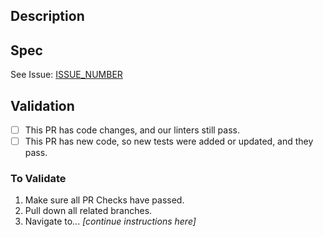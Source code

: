 ## Description
<!-- Add description of work done here -->

## Spec

See Issue: [ISSUE_NUMBER](https://sparkbox.atlassian.net/browse/FSA2021-ISSUE_NUMBER)

## Validation
<!-- delete anything irrelevant to this PR -->

- [ ] This PR has code changes, and our linters still pass.
- [ ] This PR has new code, so new tests were added or updated, and they pass.

### To Validate

1. Make sure all PR Checks have passed.
1. Pull down all related branches.
1. Navigate to... _[continue instructions here]_
